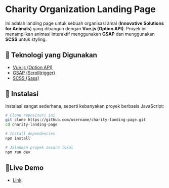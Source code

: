 # Charity Organization Landing Page

Ini adalah landing page untuk sebuah organisasi amal (**Innovative Solutions for Animals**) yang dibangun dengan **Vue.js (Option API)**. Proyek ini menampilkan animasi interaktif menggunakan **GSAP** dan menggunakan **SCSS** untuk styling.

## 🔧 Teknologi yang Digunakan

- [Vue.js (Option API)](https://vuejs.org/)
- [GSAP (Scrolltrigger)](https://gsap.com/)
- [SCSS (Sass)](https://sass-lang.com/)

## 🚀 Instalasi

Instalasi sangat sederhana, seperti kebanyakan proyek berbasis JavaScript:

```bash
# Clone repositori ini
git clone https://github.com/username/charity-landing-page.git
cd charity-landing-page

# Install dependencies
npm install

# Jalankan proyek secara lokal
npm run dev

```

## 🔧Live Demo

- [Link](https://vuejs.org/)
